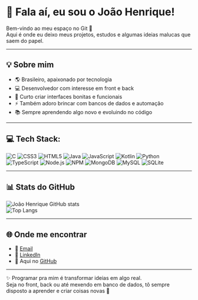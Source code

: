 # 👋 Fala aí, eu sou o João Henrique!

Bem-vindo ao meu espaço no Git 🚀  
Aqui é onde eu deixo meus projetos, estudos e algumas ideias malucas que saem do papel.  

---

## 💡 Sobre mim
- 🌎 Brasileiro, apaixonado por tecnologia
- 💻 Desenvolvedor com interesse em front e back
- 🎨 Curto criar interfaces bonitas e funcionais
- ⚡ Também adoro brincar com bancos de dados e automação
- 📚 Sempre aprendendo algo novo e evoluindo no código

---

## 💻 Tech Stack:

![C](https://img.shields.io/badge/C-00599C?style=for-the-badge&logo=c&logoColor=white)
![CSS3](https://img.shields.io/badge/CSS3-1572B6?style=for-the-badge&logo=css3&logoColor=white)
![HTML5](https://img.shields.io/badge/HTML5-E34F26?style=for-the-badge&logo=html5&logoColor=white)
![Java](https://img.shields.io/badge/Java-007396?style=for-the-badge&logo=java&logoColor=white)
![JavaScript](https://img.shields.io/badge/JavaScript-F7DF1E?style=for-the-badge&logo=javascript&logoColor=black)
![Kotlin](https://img.shields.io/badge/Kotlin-0095D5?style=for-the-badge&logo=kotlin&logoColor=white)
![Python](https://img.shields.io/badge/Python-3776AB?style=for-the-badge&logo=python&logoColor=white)
![TypeScript](https://img.shields.io/badge/TypeScript-3178C6?style=for-the-badge&logo=typescript&logoColor=white)
![Node.js](https://img.shields.io/badge/Node.js-339933?style=for-the-badge&logo=node.js&logoColor=white)
![NPM](https://img.shields.io/badge/NPM-CB3837?style=for-the-badge&logo=npm&logoColor=white)
![MongoDB](https://img.shields.io/badge/MongoDB-47A248?style=for-the-badge&logo=mongodb&logoColor=white)
![MySQL](https://img.shields.io/badge/MySQL-4479A1?style=for-the-badge&logo=mysql&logoColor=white)
![SQLite](https://img.shields.io/badge/SQLite-003B57?style=for-the-badge&logo=sqlite&logoColor=white)

---

## 📊 Stats do GitHub
![João Henrique GitHub stats](https://github-readme-stats.vercel.app/api?username=joao-henrique&show_icons=true&theme=tokyonight)  
![Top Langs](https://github-readme-stats.vercel.app/api/top-langs/?username=joao-henrique&layout=compact&theme=tokyonight)

---

## 🌐 Onde me encontrar
- 📩 [Email](mailto:seuemail@email.com)  
- 🔗 [LinkedIn](https://linkedin.com/in/seu-link)  
- 🐙 Aqui no [GitHub](https://github.com/joao-henrique)  

---

✨ Programar pra mim é transformar ideias em algo real.  
Seja no front, back ou até mexendo em banco de dados, tô sempre disposto a aprender e criar coisas novas 🚀
